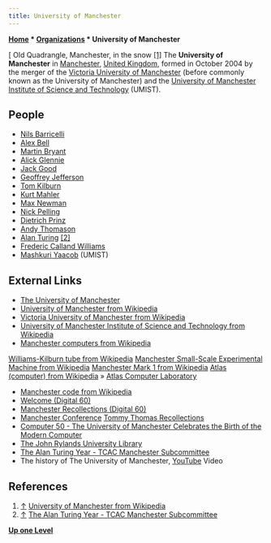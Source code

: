 ```yaml
---
title: University of Manchester
---
```

**[Home](Home "Home") \* [Organizations](Organizations "Organizations") \* University of Manchester**



[ Old Quadrangle, Manchester, in the snow <a id="cite-note-1" href="#cite-ref-1">[1]</a>
The **University of Manchester** in [Manchester](https://en.wikipedia.org/wiki/Manchester), [United Kingdom](https://en.wikipedia.org/wiki/United_Kingdom), formed in October 2004 by the merger of the [Victoria University of Manchester](https://en.wikipedia.org/wiki/Victoria_University_of_Manchester) (before commonly known as the University of Manchester) and the [University of Manchester Institute of Science and Technology](https://en.wikipedia.org/wiki/University_of_Manchester_Institute_of_Science_and_Technology) (UMIST). 



## People


* [Nils Barricelli](Nils_Barricelli "Nils Barricelli")
* [Alex Bell](Alex_Bell "Alex Bell")
* [Martin Bryant](Martin_Bryant "Martin Bryant")
* [Alick Glennie](https://en.wikipedia.org/wiki/Alick_Glennie)
* [Jack Good](Jack_Good "Jack Good")
* [Geoffrey Jefferson](https://en.wikipedia.org/wiki/Geoffrey_Jefferson)
* [Tom Kilburn](https://en.wikipedia.org/wiki/Tom_Kilburn)
* [Kurt Mahler](Mathematician#Mahler "Mathematician")
* [Max Newman](https://en.wikipedia.org/wiki/Max_Newman)
* [Nick Pelling](Nick_Pelling "Nick Pelling")
* [Dietrich Prinz](Dietrich_Prinz "Dietrich Prinz")
* [Andy Thomason](Andy_Thomason "Andy Thomason")
* [Alan Turing](Alan_Turing "Alan Turing") <a id="cite-note-2" href="#cite-ref-2">[2]</a>
* [Frederic Calland Williams](https://en.wikipedia.org/wiki/Frederic_Calland_Williams)
* [Mashkuri Yaacob](index.php?title=Mashkuri_Yaacob&action=edit&redlink=1 "Mashkuri Yaacob (page does not exist)") (UMIST)


## External Links


* [The University of Manchester](http://www.manchester.ac.uk/)
* [University of Manchester from Wikipedia](https://en.wikipedia.org/wiki/University_of_Manchester)
* [Victoria University of Manchester from Wikipedia](https://en.wikipedia.org/wiki/Victoria_University_of_Manchester)
* [University of Manchester Institute of Science and Technology from Wikipedia](https://en.wikipedia.org/wiki/University_of_Manchester_Institute_of_Science_and_Technology)
* [Manchester computers from Wikipedia](https://en.wikipedia.org/wiki/Manchester_computers)


 [Williams-Kilburn tube from Wikipedia](https://en.wikipedia.org/wiki/Williams_tube)
 [Manchester Small-Scale Experimental Machine from Wikipedia](https://en.wikipedia.org/wiki/Manchester_Small-Scale_Experimental_Machine)
 [Manchester Mark 1 from Wikipedia](https://en.wikipedia.org/wiki/Manchester_Mark_1)
 [Atlas (computer) from Wikipedia](https://en.wikipedia.org/wiki/Atlas_%28computer%29) » [Atlas Computer Laboratory](Atlas_Computer_Laboratory "Atlas Computer Laboratory")
* [Manchester code from Wikipedia](https://en.wikipedia.org/wiki/Manchester_code)
* [Welcome (Digital 60)](http://www.digital60.org/)
* [Manchester Recollections (Digital 60)](http://www.digital60.org/about/biographies/tommythomas/manchester_recollections.html)
* [Manchester Conference](http://www.tommythomas.org.uk/Manchester/index.html) [Tommy Thomas Recollections](http://www.tommythomas.org.uk/beeb/lists/general_list.html)
* [Computer 50 - The University of Manchester Celebrates the Birth of the Modern Computer](http://www.computer50.org/)
* [The John Rylands University Library](http://www.library.manchester.ac.uk/)
* [The Alan Turing Year - TCAC Manchester Subcommittee](http://www.mathcomp.leeds.ac.uk/turing2012/give-page.php?32)
* The history of The University of Manchester, [YouTube](https://en.wikipedia.org/wiki/YouTube) Video


 
## References


1. <a id="cite-ref-1" href="#cite-note-1">↑</a> [University of Manchester from Wikipedia](https://en.wikipedia.org/wiki/University_of_Manchester)
2. <a id="cite-ref-2" href="#cite-note-2">↑</a> [The Alan Turing Year - TCAC Manchester Subcommittee](http://www.mathcomp.leeds.ac.uk/turing2012/give-page.php?32)

**[Up one Level](Organizations "Organizations")**







 
